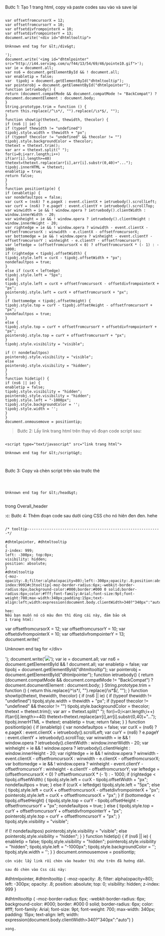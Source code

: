 Bước 1: Tạo 1 trang html, copy và paste codes sau vào và save lại

```

var offsetfromcursorX = 12;
var offsetfromcursorY = 10;
var offsetdivfrompointerX = 10;
var offsetdivfrompointerY = 13;
document.write('<div id="dhtmltooltip">

Unknown end tag for &lt;/div&gt;

');
document.write('<img id="dhtmlpointer" src="http://i44.servimg.com/u/f44/13/54/69/46/pointe10.gif">');
var ie = document.all;
var ns6 = document.getElementById && ! document.all;
var enabletip = false;
var  tipobj = document.getElementById("dhtmltooltip");
var pointerobj = document.getElementById("dhtmlpointer");
function ietruebody() {
return (document.compatMode && document.compatMode != "BackCompat") ? document.documentElement : document.body;
}
String.prototype.trim = function () {
return this.replace(/^\s*/, "").replace(/\s*$/, "");
}
function showtip(thetext, thewidth, thecolor) {
if (ns6 || ie) {
if (typeof thewidth != "undefined")
tipobj.style.width = thewidth + "px";
if (typeof thecolor != "undefined" && thecolor != "")
tipobj.style.backgroundColor = thecolor;
thetext = thetext.trim();
var arr = thetext.split(" ");
for(i=0;i<arr.length;i++)
if(arr[i].length>=40)
thetext=thetext.replace(arr[i],arr[i].substr(0,40)+"...");
tipobj.innerHTML = thetext;
enabletip = true;
return false;
}
}
function positiontip(e) {
if (enabletip) {
var nondefaultpos = false;
var curX = (ns6) ? e.pageX : event.clientX + ietruebody().scrollLeft;
var curY = (ns6) ? e.pageY : event.clientY + ietruebody().scrollTop;
var winwidth = ie && ! window.opera ? ietruebody().clientWidth : window.innerWidth - 20;
var winheight = ie && ! window.opera ? ietruebody().clientHeight : window.innerHeight - 20;
var rightedge = ie && ! window.opera ? winwidth - event.clientX - offsetfromcursorX : winwidth - e.clientX - offsetfromcursorX;
var bottomedge = ie && ! window.opera ? winheight - event.clientY - offsetfromcursorY : winheight - e.clientY - offsetfromcursorY;
var leftedge = (offsetfromcursorX < 0) ? offsetfromcursorX * (- 1) : - 1000;
if (rightedge < tipobj.offsetWidth) {
tipobj.style.left = curX - tipobj.offsetWidth + "px";
nondefaultpos = true;
}
else if (curX < leftedge)
tipobj.style.left = "5px";
else {
tipobj.style.left = curX + offsetfromcursorX - offsetdivfrompointerX + "px";
pointerobj.style.left = curX + offsetfromcursorX + "px";
}
if (bottomedge < tipobj.offsetHeight) {
tipobj.style.top = curY - tipobj.offsetHeight - offsetfromcursorY + "px";
nondefaultpos = true;
}
else {
tipobj.style.top = curY + offsetfromcursorY + offsetdivfrompointerY + "px";
pointerobj.style.top = curY + offsetfromcursorY + "px";
}
tipobj.style.visibility = "visible";

if (! nondefaultpos)
pointerobj.style.visibility = "visible";
else
pointerobj.style.visibility = "hidden";
}
}
function hidetip() {
if (ns6 || ie) {
enabletip = false;
tipobj.style.visibility = "hidden";
pointerobj.style.visibility = "hidden";
tipobj.style.left = "-1000px";
tipobj.style.backgroundColor = '';
tipobj.style.width = '';
}
}
document.onmousemove = positiontip;
```

> Bước 2: Lấy link trang html trên thay vô đoạn code script sau:

```

<script type="text/javascript" src="link trang html">

Unknown end tag for &lt;/script&gt;



```
Bước 3: Copy và chèn script trên vào trước thẻ

```



Unknown end tag for &lt;/head&gt;


```
trong Overall\_header


:c: Bước 4: Thêm đoạn code sau dưới cùng CSS
cho nó hiên đen đen. hehe

```

/* tooltip-------------------------------------------------------------*/

#dhtmlpointer, #dhtmltooltip
{
z-index: 999;
left: -300px; top:0px;
visibility: hidden;
position: absolute;
}
#dhtmltooltip
{-moz-opacity:.8;filter:alpha(opacity=80);left:-300px;opacity:.8;position:absolute;top:0;visibility:hidden;z-index:999}#c3tooltip{-moz-border-radius:6px;-webkit-border-radius:6px;background-color:#000;border:#000 0 solid;border-radius:6px;color:#fff;font-family:Arial;font-size:9pt;font-weight:700;max-width:340px;padding:15px;text-align:left;width:expression(document.body.clientWidth>340?"340px":"auto")}```

hee:
Nếu bạn muốn nó có màu đen thì dùng cái này, đảm bảo ok
1 trang html:
```

var offsetfromcursorX = 12;
var offsetfromcursorY = 10;
var offsetdivfrompointerX = 10;
var offsetdivfrompointerY = 13;
document.write('<div id="dhtmltooltip">

Unknown end tag for &lt;/div&gt;

');
document.write('<img id="dhtmlpointer" src="http://www.c3zone.net/users/2611/10/63/87/album/pointe10.gif">');
var ie = document.all;
var ns6 = document.getElementById && ! document.all;
var enabletip = false;
var  tipobj = document.getElementById("dhtmltooltip");
var pointerobj = document.getElementById("dhtmlpointer");
function ietruebody() {
return (document.compatMode && document.compatMode != "BackCompat") ? document.documentElement : document.body;
}
String.prototype.trim = function () {
return this.replace(/^\s*/, "").replace(/\s*$/, "");
}
function showtip(thetext, thewidth, thecolor) {
if (ns6 || ie) {
if (typeof thewidth != "undefined")
tipobj.style.width = thewidth + "px";
if (typeof thecolor != "undefined" && thecolor != "")
tipobj.style.backgroundColor = thecolor;
thetext = thetext.trim();
var arr = thetext.split(" ");
for(i=0;i<arr.length;i++)
if(arr[i].length>=40)
thetext=thetext.replace(arr[i],arr[i].substr(0,40)+"...");
tipobj.innerHTML = thetext;
enabletip = true;
return false;
}
}
function positiontip(e) {
if (enabletip) {
var nondefaultpos = false;
var curX = (ns6) ? e.pageX : event.clientX + ietruebody().scrollLeft;
var curY = (ns6) ? e.pageY : event.clientY + ietruebody().scrollTop;
var winwidth = ie && ! window.opera ? ietruebody().clientWidth : window.innerWidth - 20;
var winheight = ie && ! window.opera ? ietruebody().clientHeight : window.innerHeight - 20;
var rightedge = ie && ! window.opera ? winwidth - event.clientX - offsetfromcursorX : winwidth - e.clientX - offsetfromcursorX;
var bottomedge = ie && ! window.opera ? winheight - event.clientY - offsetfromcursorY : winheight - e.clientY - offsetfromcursorY;
var leftedge = (offsetfromcursorX < 0) ? offsetfromcursorX * (- 1) : - 1000;
if (rightedge < tipobj.offsetWidth) {
tipobj.style.left = curX - tipobj.offsetWidth + "px";
nondefaultpos = true;
}
else if (curX < leftedge)
tipobj.style.left = "5px";
else {
tipobj.style.left = curX + offsetfromcursorX - offsetdivfrompointerX + "px";
pointerobj.style.left = curX + offsetfromcursorX + "px";
}
if (bottomedge < tipobj.offsetHeight) {
tipobj.style.top = curY - tipobj.offsetHeight - offsetfromcursorY + "px";
nondefaultpos = true;
}
else {
tipobj.style.top = curY + offsetfromcursorY + offsetdivfrompointerY + "px";
pointerobj.style.top = curY + offsetfromcursorY + "px";
}
tipobj.style.visibility = "visible";

if (! nondefaultpos)
pointerobj.style.visibility = "visible";
else
pointerobj.style.visibility = "hidden";
}
}
function hidetip() {
if (ns6 || ie) {
enabletip = false;
tipobj.style.visibility = "hidden";
pointerobj.style.visibility = "hidden";
tipobj.style.left = "-1000px";
tipobj.style.backgroundColor = '';
tipobj.style.width = '';
}
}
document.onmousemove = positiontip;
```
còn việc lấy link rồi chèn vào header thì như trên đã hướng dẫn.

sau đó chèn vào Css cái này:
```

#dhtmlpointer, #dhtmltooltip {
-moz-opacity: .8;
filter: alpha(opacity=80);
left: -300px;
opacity: .8;
position: absolute;
top: 0;
visibility: hidden;
z-index: 999
}

#dhtmltooltip {
-moz-border-radius: 6px;
-webkit-border-radius: 6px;
background-color: #000;
border: #000 0 solid;
border-radius: 6px;
color: #fff;
font-family: Arial;
font-size: 9pt;
font-weight: 700;
max-width: 340px;
padding: 15px;
text-align: left;
width: expression(document.body.clientWidth>340?"340px":"auto")
}

```
xong.